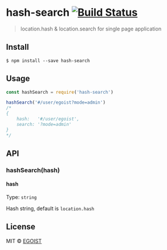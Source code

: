 # hash-search [![Build Status](https://travis-ci.org/egoist/hash-search.svg?branch=master)](https://travis-ci.org/egoist/hash-search)

> location.hash &amp; location.search for single page application

## Install

```
$ npm install --save hash-search
```

## Usage

```js
const hashSearch = require('hash-search')

hashSearch('#/user/egoist?mode=admin')
/*
{
	hash:   '#/user/egoist',
	search: '?mode=admin'
}
*/
```

## API

### hashSearch(hash)

#### hash

Type: `string`

Hash string, default is `location.hash`

## License

MIT © [EGOIST](https://github.com/egoist)
